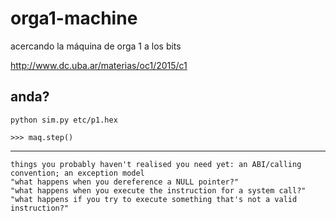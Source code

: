# orga1-machine
acercando la máquina de orga 1 a los bits

http://www.dc.uba.ar/materias/oc1/2015/c1

## anda?
	python sim.py etc/p1.hex

	>>> maq.step()

---

```
things you probably haven't realised you need yet: an ABI/calling convention; an exception model
"what happens when you dereference a NULL pointer?"
"what happens when you execute the instruction for a system call?"
"what happens if you try to execute something that's not a valid instruction?"
```
